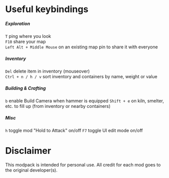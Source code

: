 # Useful keybindings
##### Exploration
`T` ping where you look  
`F10` share your map  
`Left Alt + Middle Mouse` on an existing map pin to share it with everyone

##### Inventory
`Del` delete item in inventory (mouseover)  
`Ctrl + n / h / v` sort inventory and containers by name, weight or value

##### Building & Crafting
`b` enable Build Camera when hammer is equipped
`Shift + e` on kiln, smelter, etc. to fill up (from inventory or nearby containers)

##### Misc
`h` toggle mod "Hold to Attack" on/off
`F7` toggle UI edit mode on/off

# Disclaimer
This modpack is intended for personal use. All credit for each mod goes to the original developer(s).